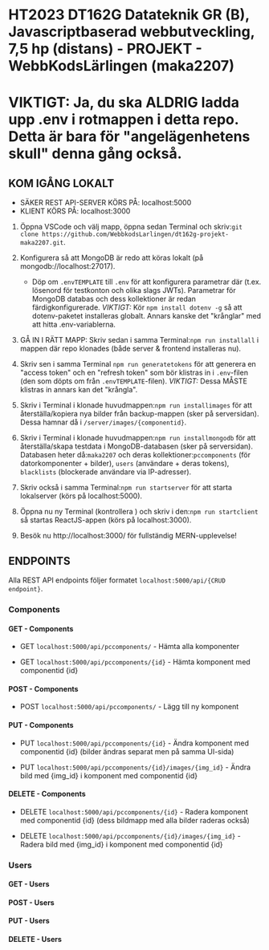 # HT2023 DT162G Datateknik GR (B), Javascriptbaserad webbutveckling, 7,5 hp (distans) - PROJEKT - WebbKodsLärlingen (maka2207)

# VIKTIGT: Ja, du ska ALDRIG ladda upp .env i rotmappen i detta repo. Detta är bara för "angelägenhetens skull" denna gång också.

## KOM IGÅNG LOKALT

- SÄKER REST API-SERVER KÖRS PÅ: localhost:5000
- KLIENT KÖRS PÅ: localhost:3000

1. Öppna VSCode och välj mapp, öppna sedan Terminal och skriv:`git clone https://github.com/WebbkodsLarlingen/dt162g-projekt-maka2207.git`.

2. Konfigurera så att MongoDB är redo att köras lokalt (på mongodb://localhost:27017).

   - Döp om `.envTEMPLATE` till `.env` för att konfigurera parametrar där (t.ex. lösenord för testkonton och olika slags JWTs). Parametrar för MongoDB databas och dess kollektioner är redan färdigkonfigurerade. _VIKTIGT:_ Kör `npm install dotenv -g` så att dotenv-paketet installeras globalt. Annars kanske det "krånglar" med att hitta .env-variablerna.

3. GÅ IN I RÄTT MAPP: Skriv sedan i samma Terminal:`npm run installall` i mappen där repo klonades (både server & frontend installeras nu).

4. Skriv sen i samma Terminal `npm run generatetokens` för att generera en "access token" och en "refresh token" som bör klistras in i `.env`-filen (den som döpts om från `.envTEMPLATE`-filen). _VIKTIGT:_ Dessa MÅSTE klistras in annars kan det "krångla".

5. Skriv i Terminal i klonade huvudmappen:`npm run installimages` för att återställa/kopiera nya bilder från backup-mappen (sker på serversidan). Dessa hamnar då i `/server/images/{componentid}`.

6. Skriv i Terminal i klonade huvudmappen:`npm run installmongodb` för att återställa/skapa testdata i MongoDB-databasen (sker på serversidan). Databasen heter då:`maka2207` och deras kollektioner:`pccomponents` (för datorkomponenter + bilder), `users` (användare + deras tokens), `blacklists` (blockerade användare via IP-adresser).

7. Skriv också i samma Terminal:`npm run startserver` för att starta lokalserver (körs på localhost:5000).

8. Öppna nu ny Terminal (kontrollera ) och skriv i den:`npm run startclient` så startas ReactJS-appen (körs på localhost:3000).

9. Besök nu http://localhost:3000/ för fullständig MERN-upplevelse!

## ENDPOINTS

Alla REST API endpoints följer formatet `localhost:5000/api/{CRUD endpoint}`.

### Components

#### GET - Components

- GET `localhost:5000/api/pccomponents/` - Hämta alla komponenter

- GET `localhost:5000/api/pccomponents/{id}` - Hämta komponent med componentid {id}

#### POST - Components

- POST `localhost:5000/api/pccomponents/` - Lägg till ny komponent

#### PUT - Components

- PUT `localhost:5000/api/pccomponents/{id}` - Ändra komponent med componentid {id} (bilder ändras separat men på samma UI-sida)

- PUT `localhost:5000/api/pccomponents/{id}/images/{img_id}` - Ändra bild med {img_id} i komponent med componentid {id}

#### DELETE - Components

- DELETE `localhost:5000/api/pccomponents/{id}` - Radera komponent med componentid {id} (dess bildmapp med alla bilder raderas också)

- DELETE `localhost:5000/api/pccomponents/{id}/images/{img_id}` - Radera bild med {img_id} i komponent med componentid {id}

### Users

#### GET - Users

#### POST - Users

#### PUT - Users

#### DELETE - Users
